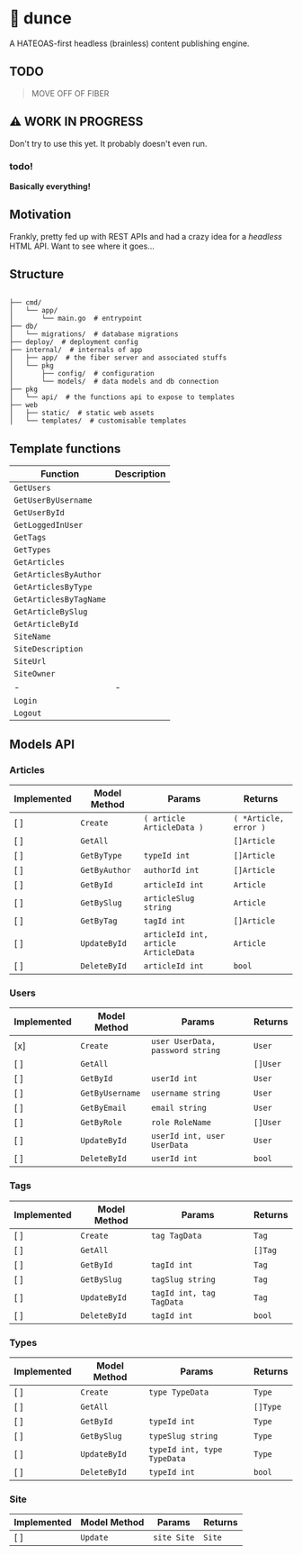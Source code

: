 # 🧠 dunce

A HATEOAS-first headless (brainless) content publishing engine.

## TODO

> MOVE OFF OF FIBER

## ⚠️ WORK IN PROGRESS

Don't try to use this yet. It probably doesn't even run.

### todo!

**Basically everything!**

## Motivation

Frankly, pretty fed up with REST APIs and had a crazy idea for a _headless_ HTML API. Want to see where it goes...

## Structure

```

├── cmd/
│   └── app/
│       └── main.go  # entrypoint
├── db/
│   └── migrations/  # database migrations
├── deploy/  # deployment config
├── internal/  # internals of app
│   ├── app/  # the fiber server and associated stuffs
│   └── pkg
│       ├── config/  # configuration
│       └── models/  # data models and db connection
├── pkg
│   └── api/  # the functions api to expose to templates
├── web
│   ├── static/  # static web assets
│   └── templates/  # customisable templates

```

## Template functions

| Function               | Description |
| ---------------------- | ----------- |
| `GetUsers`             |             |
| `GetUserByUsername`    |             |
| `GetUserById`          |             |
| `GetLoggedInUser`      |             |
| `GetTags`              |             |
| `GetTypes`             |             |
| `GetArticles`          |             |
| `GetArticlesByAuthor`  |             |
| `GetArticlesByType`    |             |
| `GetArticlesByTagName` |             |
| `GetArticleBySlug`     |             |
| `GetArticleById`       |             |
| `SiteName`             |             |
| `SiteDescription`      |             |
| `SiteUrl`              |             |
| `SiteOwner`            |             |
| -                      | -           |
| `Login`                |             |
| `Logout`               |             |

## Models API

### Articles

| Implemented | Model Method  | Params                               | Returns               |
| ----------- | ------------- | ------------------------------------ | --------------------- |
| [ ]         | `Create`      | `( article ArticleData )`            | `( *Article, error )` |
| [ ]         | `GetAll`      |                                      | `[]Article`           |
| [ ]         | `GetByType`   | `typeId int`                         | `[]Article`           |
| [ ]         | `GetByAuthor` | `authorId int`                       | `[]Article`           |
| [ ]         | `GetById`     | `articleId int`                      | `Article`             |
| [ ]         | `GetBySlug`   | `articleSlug string`                 | `Article`             |
| [ ]         | `GetByTag`    | `tagId int`                          | `[]Article`           |
| [ ]         | `UpdateById`  | `articleId int, article ArticleData` | `Article`             |
| [ ]         | `DeleteById`  | `articleId int`                      | `bool`                |

### Users

| Implemented | Model Method    | Params                           | Returns  |
| ----------- | --------------- | -------------------------------- | -------- |
| [x]         | `Create`        | `user UserData, password string` | `User`   |
| [ ]         | `GetAll`        |                                  | `[]User` |
| [ ]         | `GetById`       | `userId int`                     | `User`   |
| [ ]         | `GetByUsername` | `username string`                | `User`   |
| [ ]         | `GetByEmail`    | `email string`                   | `User`   |
| [ ]         | `GetByRole`     | `role RoleName`                  | `[]User` |
| [ ]         | `UpdateById`    | `userId int, user UserData`      | `User`   |
| [ ]         | `DeleteById`    | `userId int`                     | `bool`   |

### Tags

| Implemented | Model Method | Params                   | Returns |
| ----------- | ------------ | ------------------------ | ------- |
| [ ]         | `Create`     | `tag TagData`            | `Tag`   |
| [ ]         | `GetAll`     |                          | `[]Tag` |
| [ ]         | `GetById`    | `tagId int`              | `Tag`   |
| [ ]         | `GetBySlug`  | `tagSlug string`         | `Tag`   |
| [ ]         | `UpdateById` | `tagId int, tag TagData` | `Tag`   |
| [ ]         | `DeleteById` | `tagId int`              | `bool`  |

### Types

| Implemented | Model Method | Params                      | Returns  |
| ----------- | ------------ | --------------------------- | -------- |
| [ ]         | `Create`     | `type TypeData`             | `Type`   |
| [ ]         | `GetAll`     |                             | `[]Type` |
| [ ]         | `GetById`    | `typeId int`                | `Type`   |
| [ ]         | `GetBySlug`  | `typeSlug string`           | `Type`   |
| [ ]         | `UpdateById` | `typeId int, type TypeData` | `Type`   |
| [ ]         | `DeleteById` | `typeId int`                | `bool`   |

### Site

| Implemented | Model Method | Params      | Returns |
| ----------- | ------------ | ----------- | ------- |
| [ ]         | `Update`     | `site Site` | `Site`  |
